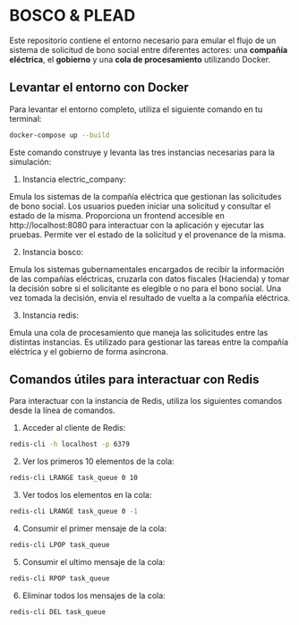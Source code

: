 # BOSCO & PLEAD

Este repositorio contiene el entorno necesario para emular el flujo de un sistema de solicitud de bono social entre diferentes actores: una **compañía eléctrica**, el **gobierno** y una **cola de procesamiento** utilizando Docker.

## Levantar el entorno con Docker

Para levantar el entorno completo, utiliza el siguiente comando en tu terminal:

```bash
docker-compose up --build
```

Este comando construye y levanta las tres instancias necesarias para la simulación:

1. Instancia electric_company:

Emula los sistemas de la compañía eléctrica que gestionan las solicitudes de bono social. Los usuarios pueden iniciar una solicitud y consultar el estado de la misma.
Proporciona un frontend accesible en http://localhost:8080 para interactuar con la aplicación y ejecutar las pruebas.
Permite ver el estado de la solicitud y el provenance de la misma.

2. Instancia bosco:

Emula los sistemas gubernamentales encargados de recibir la información de las compañías eléctricas, cruzarla con datos fiscales (Hacienda) y tomar la decisión sobre si el solicitante es elegible o no para el bono social.
Una vez tomada la decisión, envía el resultado de vuelta a la compañía eléctrica.

3. Instancia redis:

Emula una cola de procesamiento que maneja las solicitudes entre las distintas instancias.
Es utilizado para gestionar las tareas entre la compañía eléctrica y el gobierno de forma asíncrona.

## Comandos útiles para interactuar con Redis

Para interactuar con la instancia de Redis, utiliza los siguientes comandos desde la línea de comandos.

1. Acceder al cliente de Redis:
```bash
redis-cli -h localhost -p 6379
```

2. Ver los primeros 10 elementos de la cola:
```bash
redis-cli LRANGE task_queue 0 10
```

3. Ver todos los elementos en la cola:
```bash
redis-cli LRANGE task_queue 0 -1
```

4. Consumir el primer mensaje de la cola:
```bash
redis-cli LPOP task_queue
```

5. Consumir el ultimo mensaje de la cola:
```bash
redis-cli RPOP task_queue
```

6. Eliminar todos los mensajes de la cola:
```bash
redis-cli DEL task_queue
```
